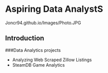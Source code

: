 # Aspiring Data AnalystS 

Joncr94.github.io/Images/Photo.JPG
## Introduction


###Data Analytics projects 
- Analyzing Web Scraped Zillow Listings
- SteamDB Game Analytics
